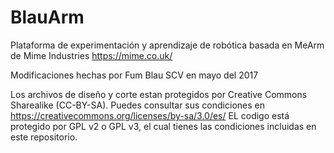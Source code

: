 # BlauArm

Plataforma de experimentación y aprendizaje de robótica basada en MeArm de Mime Industries https://mime.co.uk/

Modificaciones hechas por Fum Blau SCV en mayo del 2017

Los archivos de diseño y corte estan protegidos por Creative Commons Sharealike (CC-BY-SA). 
Puedes consultar sus condiciones en https://creativecommons.org/licenses/by-sa/3.0/es/
EL codigo está protegido por GPL v2 o GPL v3, el cual tienes las condiciones incluidas en este repositorio.

